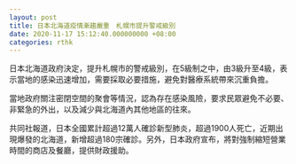 ```yaml
---
layout: post
title: 日本北海道疫情漸趨嚴重　札幌市提升警戒級別
date: 2020-11-17 15:12:40.000000000 +08:00
categories: rthk
---
```


日本北海道政府決定，提升札幌市的警戒級別，在5級制之中，由3級升至4級，表示當地的感染迅速增加，需要採取必要措施，避免對醫療系統帶來沉重負擔。

當地政府關注密閉空間的聚會等情況，認為存在感染風險，要求民眾避免不必要、非緊急的外出，以及減少與北海道內其他地區的往來。

共同社報道，日本全國累計超過12萬人確診新型肺炎，超過1900人死亡，近期出現爆發的北海道，新增超過180宗確診。另外，日本政府宣布，將對強制縮短營業時間的商店及餐廳，提供財政援助。
